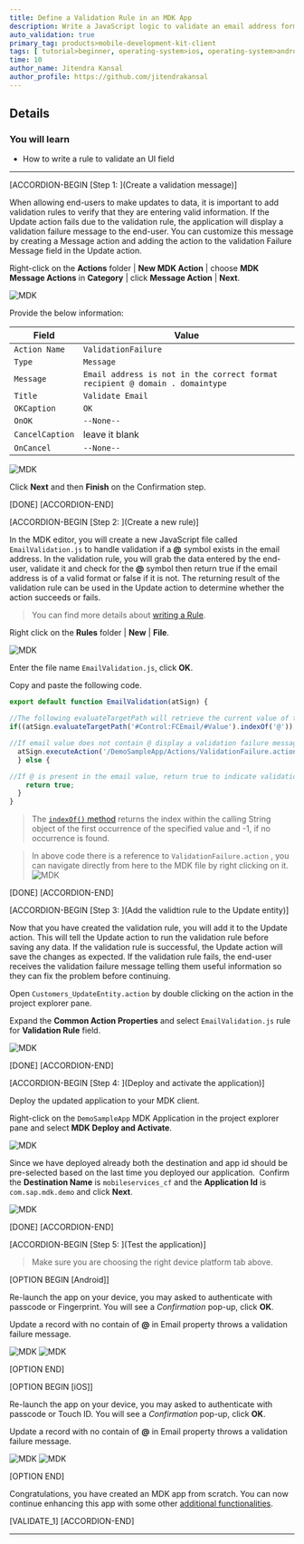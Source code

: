 ```yaml
---
title: Define a Validation Rule in an MDK App
description: Write a JavaScript logic to validate an email address format in an MDK app.
auto_validation: true
primary_tag: products>mobile-development-kit-client
tags: [ tutorial>beginner, operating-system>ios, operating-system>android, topic>mobile, products>sap-cloud-platform, products>mobile-development-kit-client, software-product-function>sap-cloud-platform-mobile-services ]
time: 10
author_name: Jitendra Kansal
author_profile: https://github.com/jitendrakansal
---
```


## Details
### You will learn
  - How to write a rule to validate an UI field

---

[ACCORDION-BEGIN [Step 1: ](Create a validation message)]

When allowing end-users to make updates to data, it is important to add validation rules to verify that they are entering valid information.
If the Update action fails due to the validation rule, the application will display a validation failure message to the end-user. You can customize this message by creating a Message action and adding the action to the validation Failure Message field in the Update action.

Right-click on the **Actions** folder | **New MDK Action** | choose **MDK Message Actions** in **Category** | click **Message Action** | **Next**.

![MDK](img_020.png)

Provide the below information:

| Field | Value |
|----|----|
| `Action Name`| `ValidationFailure` |
| `Type` | `Message` |
| `Message`| `Email address is not in the correct format recipient @ domain . domaintype` |
| `Title` |  `Validate Email` |
| `OKCaption`| `OK` |
| `OnOK` | `--None--` |
| `CancelCaption` | leave it blank |
| `OnCancel` | `--None--` |

![MDK](img_011.png)

Click **Next** and then **Finish** on the Confirmation step.

[DONE]
[ACCORDION-END]


[ACCORDION-BEGIN [Step 2: ](Create a new rule)]

In the MDK editor, you will create a new JavaScript file called `EmailValidation.js` to handle validation if a **@** symbol exists in the email address. In the validation rule, you will grab the data entered by the end-user, validate it and check for the **@** symbol then return true if the email address is of a valid format or false if it is not. The returning result of the validation rule can be used in the Update action to determine whether the action succeeds or fails.

>You can find more details about [writing a Rule](https://help.sap.com/viewer/977416d43cd74bdc958289038749100e/Latest/en-US/ef1e3404ff5f4ca68676acbda10e4bd0.html).

Right click on the **Rules** folder | **New** | **File**.

![MDK](img_001.png)

Enter the file name `EmailValidation.js`, click **OK**.

Copy and paste the following code.

```JavaScript
export default function EmailValidation(atSign) {

//The following evaluateTargetPath will retrieve the current value of the email control
if((atSign.evaluateTargetPath('#Control:FCEmail/#Value').indexOf('@')) === -1){

//If email value does not contain @ display a validation failure message to the end-user
  atSign.executeAction('/DemoSampleApp/Actions/ValidationFailure.action');
  } else {

//If @ is present in the email value, return true to indicate validation is successful
    return true;
  }
}
```

>The [`indexOf()` method](https://www.w3schools.com/jsref/jsref_indexof.asp) returns the index within the calling String object of the first occurrence of the specified value and -1, if no occurrence is found.

>In above code there is a reference to `ValidationFailure.action` , you can navigate directly from here to the MDK file by right clicking on it.
![MDK](img_001.1.png)

[DONE]
[ACCORDION-END]

[ACCORDION-BEGIN [Step 3: ](Add the validtion rule to the Update entity)]

Now that you have created the validation rule, you will add it to the Update action. This will tell the Update action to run the validation rule before saving any data. If the validation rule is successful, the Update action will save the changes as expected. If the validation rule fails, the end-user receives the validation failure message telling them useful information so they can fix the problem before continuing.

Open `Customers_UpdateEntity.action` by double clicking on the action in the project explorer pane.

Expand the **Common Action Properties** and select `EmailValidation.js` rule for **Validation Rule** field.

![MDK](img_012.2.png)

[DONE]
[ACCORDION-END]

[ACCORDION-BEGIN [Step 4: ](Deploy and activate the application)]

Deploy the updated application to your MDK client.

Right-click on the `DemoSampleApp` MDK Application in the project explorer pane and select **MDK Deploy and Activate**.

![MDK](img_026.1.png)

Since we have deployed already both the destination and app id should be pre-selected based on the last time you deployed our application.  Confirm the **Destination Name** is `mobileservices_cf` and the **Application Id** is `com.sap.mdk.demo` and click **Next**.

![MDK](img_014.1.png)

[DONE]
[ACCORDION-END]

[ACCORDION-BEGIN [Step 5: ](Test the application)]

>Make sure you are choosing the right device platform tab above.

[OPTION BEGIN [Android]]

Re-launch the app on your device, you may asked to authenticate with passcode or Fingerprint. You will see a _Confirmation_ pop-up, click **OK**.

Update a record with no contain of **@** in Email property throws a validation failure message.

![MDK](img_013.1.png)
![MDK](img_012.1.png)

[OPTION END]

[OPTION BEGIN [iOS]]

Re-launch the app on your device, you may asked to authenticate with passcode or Touch ID. You will see a _Confirmation_ pop-up, click **OK**.

Update a record with no contain of **@** in Email property throws a validation failure message.

![MDK](img_013.png)
![MDK](img_012.png)

[OPTION END]

Congratulations, you have created an MDK app from scratch. You can now continue enhancing this app with some other [additional functionalities](group.mobile-dev-kit-enhance).

[VALIDATE_1]
[ACCORDION-END]

---
